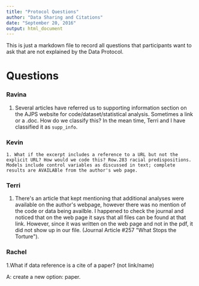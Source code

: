 ```yaml
---
title: "Protocol Questions"
author: "Data Sharing and Citations"
date: "September 20, 2016"
output: html_document
---
```

This is just a markdown file to record all questions that participants want to ask that are not explained by the Data Protocol.

# Questions


### Ravina
  1. Several articles have referred us to supporting information section on the AJPS website for code/dataset/statistical analysis. Sometimes a link or a .doc. How do we classify this? In the mean time, Terri and I have classified it as `supp_info`.

### Kevin

	1. What if the excerpt includes a reference to a URL but not the explicit URL? How would we code this? Row.283 racial predispositions. Models include control variables as discussed in text; complete results are AVAILABle from the author's web page.




### Terri
  1. There's an article that kept mentioning that additional analyses were available on the author's webpage, however there was no mention of the code or data being availble. I happened to check the journal and noticed that on the web page it says that all files can be found at that link. However, since it was written on the web page and not in the pdf, it did not show up in our file. (Journal Article #257 "What Stops the Torture").


### Rachel
  1.What if data reference is a cite of a paper? (not link/name)

  A: create a new option: paper.
